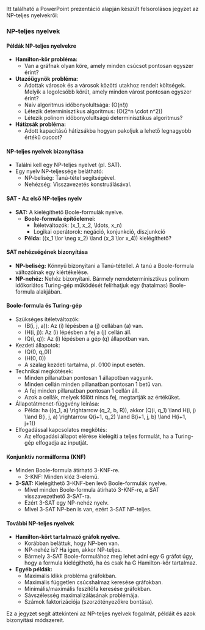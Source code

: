Itt található a PowerPoint prezentáció alapján készült felsorolásos jegyzet az NP-teljes nyelvekről:

### NP-teljes nyelvek

#### Példák NP-teljes nyelvekre

- **Hamilton-kör probléma:**
  - Van a gráfnak olyan köre, amely minden csúcsot pontosan egyszer érint?
- **Utazóügynök probléma:**
  - Adottak városok és a városok közötti utakhoz rendelt költségek. Melyik a legolcsóbb körút, amely minden várost pontosan egyszer érint?
  - Naív algoritmus időbonyolultsága: \(O(n!)\)
  - Létezik determinisztikus algoritmus: \(O(2^n \cdot n^2)\)
  - Létezik polinom időbonyolultságú determinisztikus algoritmus?
- **Hátizsák probléma:**
  - Adott kapacitású hátizsákba hogyan pakoljuk a lehető legnagyobb értékű cuccot?

#### NP-teljes nyelvek bizonyítása

- Találni kell egy NP-teljes nyelvet (pl. SAT).
- Egy nyelv NP-teljessége belátható:
  - NP-beliség: Tanú-tétel segítségével.
  - Nehézség: Visszavezetés konstruálásával.

#### SAT - Az első NP-teljes nyelv

- **SAT:** A kielégíthető Boole-formulák nyelve.
  - **Boole-formula építőelemei:**
    - Ítéletváltozók: \(x_1, x_2, \ldots, x_n\)
    - Logikai operátorok: negáció, konjunkció, diszjunkció
  - **Példa:** \((x_1 \lor \neg x_2) \land (x_3 \lor x_4)\) kielégíthető?

#### SAT nehézségének bizonyítása

- **NP-beliség:** Könnyű bizonyítani a Tanú-tétellel. A tanú a Boole-formula változóinak egy kiértékelése.
- **NP-nehéz:** Nehéz bizonyítani. Bármely nemdeterminisztikus polinom időkorlátos Turing-gép működését felírhatjuk egy (hatalmas) Boole-formula alakjában.

#### Boole-formula és Turing-gép

- Szükséges ítéletváltozók:
  - \(B(i, j, a)\): Az \(i\) lépésben a \(j\) cellában \(a\) van.
  - \(H(i, j)\): Az \(i\) lépésben a fej a \(j\) cellán áll.
  - \(Q(i, q)\): Az \(i\) lépésben a gép \(q\) állapotban van.
- Kezdeti állapotok:
  - \(Q(0, q_0)\)
  - \(H(0, 0)\)
  - A szalag kezdeti tartalma, pl. 0100 input esetén.
- Technikai megkötések:
  - Minden pillanatban pontosan 1 állapotban vagyunk.
  - Minden cellán minden pillanatban pontosan 1 betű van.
  - A fej minden pillanatban pontosan 1 cellán áll.
  - Azok a cellák, melyek fölött nincs fej, megtartják az értéküket.
- Állapotátmenet-függvény leírása:
  - Példa: ha \((q_1, a) \rightarrow (q_2, b, R)\), akkor \(Q(i, q_1) \land H(i, j) \land B(i, j, a) \rightarrow Q(i+1, q_2) \land B(i+1, j, b) \land H(i+1, j+1)\)
- Elfogadással kapcsolatos megkötés:
  - Az elfogadási állapot elérése kielégíti a teljes formulát, ha a Turing-gép elfogadja az inputját.

#### Konjunktív normálforma (KNF)

- Minden Boole-formula átírható 3-KNF-re.
  - 3-KNF: Minden klóz 3-elemű.
- **3-SAT:** Kielégíthető 3-KNF-ben levő Boole-formulák nyelve.
  - Mivel minden Boole-formula átírható 3-KNF-re, a SAT visszavezethető 3-SAT-ra.
  - Ezért 3-SAT egy NP-nehéz nyelv.
  - Mivel 3-SAT NP-ben is van, ezért 3-SAT NP-teljes.

#### További NP-teljes nyelvek

- **Hamilton-kört tartalmazó gráfok nyelve.**
  - Korábban beláttuk, hogy NP-ben van.
  - NP-nehéz is? Ha igen, akkor NP-teljes.
  - Bármely 3-SAT Boole-formulához meg lehet adni egy G gráfot úgy, hogy a formula kielégíthető, ha és csak ha G Hamilton-kör tartalmaz.
- **Egyéb példák:**
  - Maximális klikk probléma gráfokban.
  - Maximális független csúcshalmaz keresése gráfokban.
  - Minimális/maximális feszítőfa keresése gráfokban.
  - Sávszélesség maximalizálásának problémája.
  - Számok faktorizációja (szorzótényezőkre bontása).

Ez a jegyzet segít áttekinteni az NP-teljes nyelvek fogalmát, példáit és azok bizonyítási módszereit.